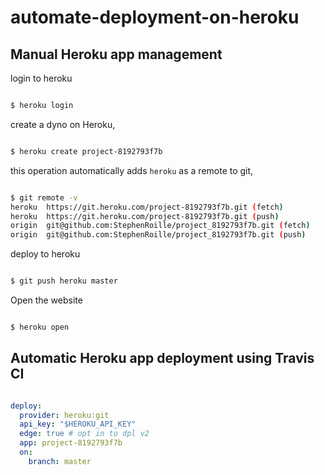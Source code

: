 # automate-deployment-on-heroku

## Manual Heroku app management

login to heroku
```bash

$ heroku login
```

create a dyno on Heroku,
```bash

$ heroku create project-8192793f7b
```

this operation automatically adds `heroku` as a remote to git,
```bash

$ git remote -v
heroku  https://git.heroku.com/project-8192793f7b.git (fetch)
heroku  https://git.heroku.com/project-8192793f7b.git (push)
origin  git@github.com:StephenRoille/project_8192793f7b.git (fetch)
origin  git@github.com:StephenRoille/project_8192793f7b.git (push)
```

deploy to heroku
```bash

$ git push heroku master
```

Open the website
```bash

$ heroku open
```

## Automatic Heroku app deployment using Travis CI

```yaml

deploy:
  provider: heroku:git
  api_key: "$HEROKU_API_KEY"
  edge: true # opt in to dpl v2
  app: project-8192793f7b
  on:
    branch: master
```
